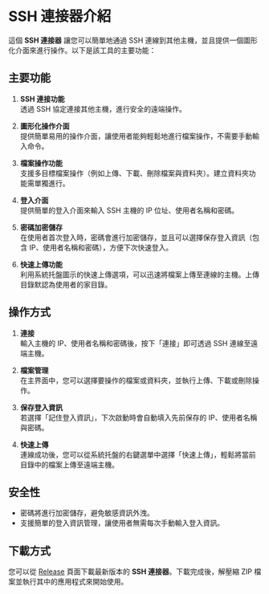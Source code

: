 # SSH 連接器介紹

這個 **SSH 連接器** 讓您可以簡單地通過 SSH 連線到其他主機，並且提供一個圖形化介面來進行操作。以下是該工具的主要功能：

## 主要功能

1. **SSH 連接功能**  
   透過 SSH 協定連接其他主機，進行安全的遠端操作。

2. **圖形化操作介面**  
   提供簡單易用的操作介面，讓使用者能夠輕鬆地進行檔案操作，不需要手動輸入命令。

3. **檔案操作功能**  
   支援多目標檔案操作（例如上傳、下載、刪除檔案與資料夾）。建立資料夾功能需單獨進行。

4. **登入介面**  
   提供簡單的登入介面來輸入 SSH 主機的 IP 位址、使用者名稱和密碼。

5. **密碼加密儲存**  
   在使用者首次登入時，密碼會進行加密儲存，並且可以選擇保存登入資訊（包含 IP、使用者名稱和密碼），方便下次快速登入。

6. **快速上傳功能**  
   利用系統托盤圖示的快速上傳選項，可以迅速將檔案上傳至連線的主機。上傳目錄默認為使用者的家目錄。

## 操作方式

1. **連接**  
   輸入主機的 IP、使用者名稱和密碼後，按下「連接」即可透過 SSH 連線至遠端主機。

2. **檔案管理**  
   在主界面中，您可以選擇要操作的檔案或資料夾，並執行上傳、下載或刪除操作。

3. **保存登入資訊**  
   若選擇「記住登入資訊」，下次啟動時會自動填入先前保存的 IP、使用者名稱與密碼。

4. **快速上傳**  
   連線成功後，您可以從系統托盤的右鍵選單中選擇「快速上傳」，輕鬆將當前目錄中的檔案上傳至遠端主機。

## 安全性

- 密碼將進行加密儲存，避免敏感資訊外洩。
- 支援簡單的登入資訊管理，讓使用者無需每次手動輸入登入資訊。

## 下載方式

您可以從 [Release](https://github.com/Jenne14294/SSH-Connector/releases) 頁面下載最新版本的 **SSH 連接器**。下載完成後，解壓縮 ZIP 檔案並執行其中的應用程式來開始使用。

